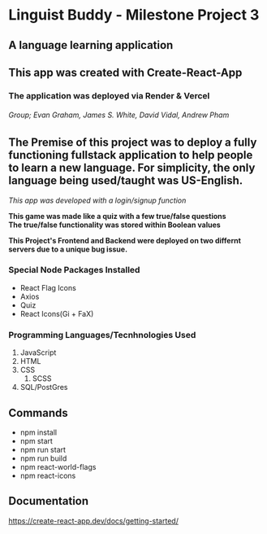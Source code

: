 # Linguist Buddy - Milestone Project 3

## A language learning application

## This app was created with Create-React-App

### The application was deployed via Render & Vercel

###### Group; Evan Graham, James S. White, David Vidal, Andrew Pham

## The Premise of this project was to deploy a fully functioning fullstack application to help people to learn a new language. For simplicity, the only language being used/taught was US-English.

_This app was developed with a login/signup function_

**This game was made like a quiz with a few true/false questions**  
**The true/false functionality was stored within Boolean values**

**This Project's Frontend and Backend were deployed on two differnt servers due to a unique bug issue.**

### Special Node Packages Installed

-   React Flag Icons
-   Axios
-   Quiz
-   React Icons(Gi + FaX)

### Programming Languages/Tecnhnologies Used

1. JavaScript
2. HTML
3. CSS
    1. SCSS
4. SQL/PostGres

## Commands

-   npm install
-   npm start
-   npm run start
-   npm run build
-   npm react-world-flags
-   npm react-icons

## Documentation

https://create-react-app.dev/docs/getting-started/
